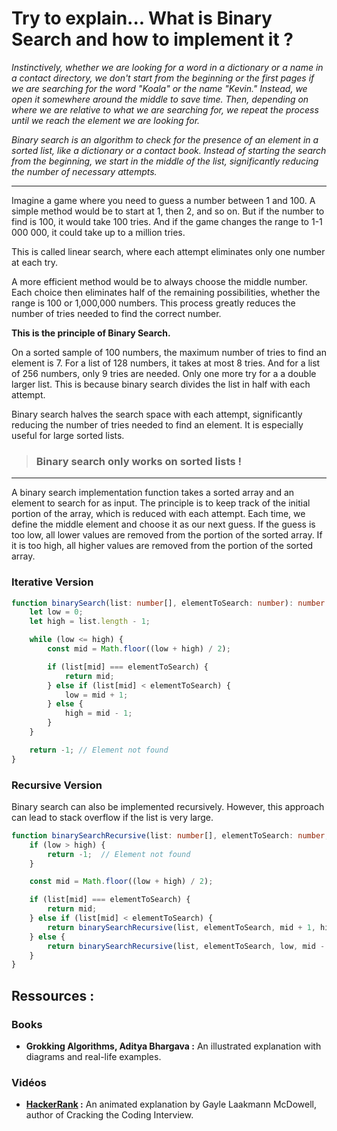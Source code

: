 # Try to explain... What is Binary Search and how to implement it ?
_Instinctively, whether we are looking for a word in a dictionary or a name in a contact directory, we don't start from the beginning or the first pages if we are searching for the word "Koala" or the name "Kevin." Instead, we open it somewhere around the middle to save time. Then, depending on where we are relative to what we are searching for, we repeat the process until we reach the element we are looking for._

_Binary search is an algorithm to check for the presence of an element in a sorted list, like a dictionary or a contact book. Instead of starting the search from the beginning, we start in the middle of the list, significantly reducing the number of necessary attempts._

---

Imagine a game where you need to guess a number between 1 and 100. A simple method would be to start at 1, then 2, and so on. But if the number to find is 100, it would take 100 tries. And if the game changes the range to 1-1 000 000, it could take up to a million tries.

This is called linear search, where each attempt eliminates only one number at each try.

A more efficient method would be to always choose the middle number. Each choice then eliminates half of the remaining possibilities, whether the range is 100 or 1,000,000 numbers. This process greatly reduces the number of tries needed to find the correct number.

**This is the principle of Binary Search.**

On a sorted sample of 100 numbers, the maximum number of tries to find an element is 7. For a list of 128 numbers, it takes at most 8 tries. And for a list of 256 numbers, only 9 tries are needed. Only one more try for a a double larger list. This is because binary search divides the list in half with each attempt.

Binary search halves the search space with each attempt, significantly reducing the number of tries needed to find an element. It is especially useful for large sorted lists.

> <h3>Binary search only works on sorted lists !</h3>

---

A binary search implementation function takes a sorted array and an element to search for as input. The principle is to keep track of the initial portion of the array, which is reduced with each attempt. Each time, we define the middle element and choose it as our next guess. If the guess is too low, all lower values are removed from the portion of the sorted array. If it is too high, all higher values are removed from the portion of the sorted array.

### Iterative Version
``` typescript
function binarySearch(list: number[], elementToSearch: number): number {
    let low = 0;
    let high = list.length - 1;

    while (low <= high) {
        const mid = Math.floor((low + high) / 2);

        if (list[mid] === elementToSearch) {
            return mid;
        } else if (list[mid] < elementToSearch) {
            low = mid + 1;
        } else {
            high = mid - 1;
        }
    }

    return -1; // Element not found
}
```

### Recursive Version
Binary search can also be implemented recursively. However, this approach can lead to stack overflow if the list is very large.
``` typescript
function binarySearchRecursive(list: number[], elementToSearch: number, low: number = 0, high: number = list.length - 1): number {
    if (low > high) {
        return -1;  // Element not found
    }

    const mid = Math.floor((low + high) / 2);

    if (list[mid] === elementToSearch) {
        return mid;
    } else if (list[mid] < elementToSearch) {
        return binarySearchRecursive(list, elementToSearch, mid + 1, high);
    } else {
        return binarySearchRecursive(list, elementToSearch, low, mid - 1);
    }
}

```
## Ressources : 
### Books
  - **Grokking Algorithms, Aditya Bhargava :** An illustrated explanation with diagrams and real-life examples.
### Vidéos
  - **[HackerRank](https://www.youtube.com/watch?v=P3YID7liBug) :** An animated explanation by Gayle Laakmann McDowell, author of Cracking the Coding Interview.

